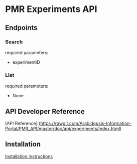# PMR Experiments API

## Endpoints

### Search
required parameters: 
	
* experimentID


### List
required parameters: 
	
* None

## API Developer Reference

[API Reference]
(https://rawgit.com/Arabidopsis-Information-Portal/PMR_API/master/doc/api/experiments/index.html)

## Installation

[Installation Instructions](INSTALL.md)